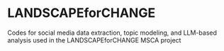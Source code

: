 # LANDSCAPEforCHANGE
Codes for social media data extraction, topic modeling, and LLM-based analysis used in the LANDSCAPEforCHANGE MSCA project
